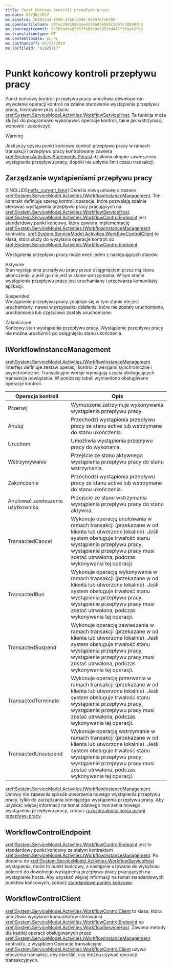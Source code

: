 ```yaml
---
title: Punkt końcowy kontroli przepływu pracy
ms.date: 03/30/2017
ms.assetid: 1b883334-1590-4fbb-b0d6-65197efe0700
ms.openlocfilehash: 40fec2902598daed178e070b02c1067c308507c9
ms.sourcegitcommit: 9b552addadfb57fab0b9e7852ed4f1f1b8a42f8e
ms.translationtype: MT
ms.contentlocale: pl-PL
ms.lasthandoff: 04/23/2019
ms.locfileid: "61929717"
---
```

# <a name="workflow-control-endpoint"></a>Punkt końcowy kontroli przepływu pracy
Punkt końcowy kontroli przepływu pracy umożliwia deweloperom wywołanie operacji kontroli na zdalne sterowanie wystąpienia przepływu pracy, hostowane przy użyciu <xref:System.ServiceModel.Activities.WorkflowServiceHost>. Ta funkcja może służyć do programowo wykonywać operacje kontroli, takie jak wstrzymać, wznowić i zakończyć.  
  
> [!WARNING]
>  Jeśli przy użyciu punkt końcowy kontroli przepływu pracy w ramach transakcji i przepływu pracy kontrolowany zawiera <xref:System.Activities.Statements.Persist> działania ulegnie zawieszeniu wystąpienia przepływu pracy, dopóki nie upłynie limit czasu transakcji.  
  
## <a name="workflow-instance-management"></a>Zarządzanie wystąpieniami przepływu pracy  
 [!INCLUDE[netfx_current_long](../../../../includes/netfx-current-long-md.md)] Określa nową umowę o nazwie <xref:System.ServiceModel.Activities.IWorkflowInstanceManagement>. Ten kontrakt definiuje szereg kontroli operacje, które pozwalają zdalnie sterować wystąpienia przepływu pracy pracujących na <xref:System.ServiceModel.Activities.WorkflowServiceHost>. <xref:System.ServiceModel.Activities.WorkflowControlEndpoint> jest standardowy punkt końcowy, który zawiera implementację <xref:System.ServiceModel.Activities.IWorkflowInstanceManagement> kontraktu. <xref:System.ServiceModel.Activities.WorkflowControlClient> to klasa, która służy do wysyłania operacje kontroli do <xref:System.ServiceModel.Activities.WorkflowControlEndpoint>.  
  
 Wystąpienia przepływu pracy może mieć jeden z następujących stanów:  
  
 Aktywne  
 Stan wystąpienia przepływu pracy przed osiągnięciem przez nią stanu ukończenia, a jeśli go nie jest w stanie wstrzymania. W tym stanie wystąpienia przepływu pracy jest uruchamiany i przetwarza komunikaty aplikacji.  
  
 Suspended  
 Wystąpienie przepływu pracy znajduje się w tym stanie nie jest uruchamiany, nawet w przypadku działania, które nie zostały uruchomione, uruchamiania lub częściowo zostały uruchomione.  
  
 Zakończone  
 Końcowy stan wystąpienia przepływu pracy. Wystąpienie przepływu pracy nie można uruchomić po osiągnięciu stanu ukończenia.  
  
## <a name="iworkflowinstancemanagement"></a>IWorkflowInstanceManagement  
 <xref:System.ServiceModel.Activities.IWorkflowInstanceManagement> Interfejs definiuje zestaw operacji kontroli z wersjami synchroniczne i asynchroniczne. Transakcyjne wersje wymagają użycia obsługujących transakcja powiązania. W poniższej tabeli wymieniono obsługiwane operacje kontroli.  
  
|Operacja kontroli|Opis|  
|-----------------------|-----------------|  
|Przerwij|Wymuszone zatrzymuje wykonywania wystąpienia przepływu pracy.|  
|Anuluj|Przechodzi wystąpienia przepływu pracy ze stanu active lub wstrzymane do stanu ukończenia.|  
|Uruchom|Umożliwia wystąpienia przepływu pracy do wykonania.|  
|Wstrzymywanie|Przejście ze stanu aktywnego wystąpienia przepływu pracy do stanu wstrzymania.|  
|Zakończenie|Przechodzi wystąpienia przepływu pracy ze stanu active lub wstrzymane do stanu ukończenia.|  
|Anulować zawieszenie użytkownika|Przejście ze stanu wstrzymania wystąpienia przepływu pracy do stanu aktywna.|  
|TransactedCancel|Wykonuje operację anulowania w ramach transakcji (przekazane w od klienta lub utworzone lokalnie). Jeśli system obsługuje trwałość stanu wystąpienia przepływu pracy, wystąpienie przepływu pracy musi zostać utrwalona, podczas wykonywania tej operacji.|  
|TransactedRun|Wykonuje operację wykonywania w ramach transakcji (przekazane w od klienta lub utworzone lokalnie). Jeśli system obsługuje trwałość stanu wystąpienia przepływu pracy, wystąpienie przepływu pracy musi zostać utrwalona, podczas wykonywania tej operacji.|  
|TransactedSuspend|Wykonuje operację zawieszania w ramach transakcji (przekazane w od klienta lub utworzone lokalnie). Jeśli system obsługuje trwałość stanu wystąpienia przepływu pracy, wystąpienie przepływu pracy musi zostać utrwalona, podczas wykonywania tej operacji.|  
|TransactedTerminate|Wykonuje operację przerwania w ramach transakcji (przekazane w od klienta lub utworzone lokalnie). Jeśli system obsługuje trwałość stanu wystąpienia przepływu pracy, wystąpienie przepływu pracy musi zostać utrwalona, podczas wykonywania tej operacji.|  
|TransactedUnsuspend|Wykonuje operację wstrzymanie w ramach transakcji (przekazane w od klienta lub utworzone lokalnie). Jeśli system obsługuje trwałość stanu wystąpienia przepływu pracy, wystąpienie przepływu pracy musi zostać utrwalona, podczas wykonywania tej operacji.|  
  
 <xref:System.ServiceModel.Activities.IWorkflowInstanceManagement> Umowy nie zapewnia sposób utworzenia nowego wystąpienia przepływu pracy, tylko do zarządzania istniejącego wystąpienia przepływu pracy. Aby uzyskać więcej informacji na temat zdalnego tworzenia nowego wystąpienia przepływu pracy, zobacz [rozszerzalność hosta usługi przepływu pracy](../../../../docs/framework/wcf/feature-details/workflow-service-host-extensibility.md).  
  
## <a name="workflowcontrolendpoint"></a>WorkflowControlEndpoint  
 <xref:System.ServiceModel.Activities.WorkflowControlEndpoint> jest to standardowy punkt końcowy ze stałym kontraktem <xref:System.ServiceModel.Activities.IWorkflowInstanceManagement>. Po dodaniu do <xref:System.ServiceModel.Activities.WorkflowServiceHost> wystąpienia, może to punkt końcowy, a następnie używane do wysyłania poleceń do dowolnego wystąpienia przepływu pracy pracujących na wystąpienie hosta. Aby uzyskać więcej informacji na temat standardowych punktów końcowych, zobacz [standardowe punkty końcowe](../../../../docs/framework/wcf/feature-details/standard-endpoints.md).  
  
## <a name="workflowcontrolclient"></a>WorkflowControlClient  
 <xref:System.ServiceModel.Activities.WorkflowControlClient> to klasa, która umożliwia wysyłanie komunikatów sterowania <xref:System.ServiceModel.Activities.WorkflowControlEndpoint> na <xref:System.ServiceModel.Activities.WorkflowServiceHost>. Zawiera metody dla każdej operacji obsługiwanych przez <xref:System.ServiceModel.Activities.IWorkflowInstanceManagement> kontraktu, z wyjątkiem Operacje transakcyjne. <xref:System.ServiceModel.Activities.WorkflowControlClient> używa otoczenia transakcji, aby określić, czy można używać operacji transakcyjnych.
